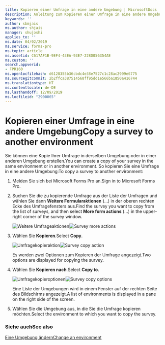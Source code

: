 ```yaml
---
title: Kopieren einer Umfrage in eine andere Umgebung | MicrosoftDocs
description: Anleitung zum Kopieren einer Umfrage in eine andere Umgebung in Microsoft Forms Pro.
keywords: ''
author: sbmjais
ms.author: shjais
manager: shujoshi
applies_to: ''
ms.date: 04/02/2019
ms.service: forms-pro
ms.topic: article
ms.assetid: C617AF1B-9EF4-43EA-93E7-22BD056354AE
ms.custom: ''
search.appverid:
- FPR160
ms.openlocfilehash: d6128355b36cbdc4e38e7527c1c28ac2999e6775
ms.sourcegitcommit: 2b2ffca387514568ff95dd1e566ba1850a416744
ms.translationtype: HT
ms.contentlocale: de-DE
ms.lasthandoff: 12/09/2019
ms.locfileid: "2900065"
---
```

# <a name="copy-a-survey-to-another-environment"></a><span data-ttu-id="a54a0-103">Kopieren einer Umfrage in eine andere Umgebung</span><span class="sxs-lookup"><span data-stu-id="a54a0-103">Copy a survey to another environment</span></span>

<span data-ttu-id="a54a0-104">Sie können eine Kopie Ihrer Umfrage in derselben Umgebung oder in einer anderen Umgebung erstellen.</span><span class="sxs-lookup"><span data-stu-id="a54a0-104">You can create a copy of your survey in the same environment or in another environment.</span></span> <span data-ttu-id="a54a0-105">So kopieren Sie eine Umfrage in eine andere Umgebung:</span><span class="sxs-lookup"><span data-stu-id="a54a0-105">To copy a survey to another environment:</span></span>

1. <span data-ttu-id="a54a0-106">Melden Sie sich bei Microsoft Forms Pro an.</span><span class="sxs-lookup"><span data-stu-id="a54a0-106">Sign in to Microsoft Forms Pro.</span></span>

2. <span data-ttu-id="a54a0-107">Suchen Sie die zu kopierende Umfrage aus der Liste der Umfragen und wählen Sie dann **Weitere Formularaktionen** (...) in der oberen rechten Ecke des Umfragefensters aus.</span><span class="sxs-lookup"><span data-stu-id="a54a0-107">Find the survey you want to copy from the list of surveys, and then select **More form actions** (...) in the upper-right corner of the survey window.</span></span>

    <span data-ttu-id="a54a0-108">![Weitere Umfrageaktionen](media/survey-more-actions.png "Weitere Umfrageaktionen")</span><span class="sxs-lookup"><span data-stu-id="a54a0-108">![Survey more actions](media/survey-more-actions.png "Survey more actions")</span></span>

3. <span data-ttu-id="a54a0-109">Wählen Sie **Kopieren**.</span><span class="sxs-lookup"><span data-stu-id="a54a0-109">Select **Copy**.</span></span>

    <span data-ttu-id="a54a0-110">![Umfragekopieraktion](media/survey-copy.png "Umfragekopieraktion")</span><span class="sxs-lookup"><span data-stu-id="a54a0-110">![Survey copy action](media/survey-copy.png "Survey copy action")</span></span>

    <span data-ttu-id="a54a0-111">Es werden zwei Optionen zum Kopieren der Umfrage angezeigt.</span><span class="sxs-lookup"><span data-stu-id="a54a0-111">Two options are displayed for copying the survey.</span></span>

4. <span data-ttu-id="a54a0-112">Wählen Sie **Kopieren nach**.</span><span class="sxs-lookup"><span data-stu-id="a54a0-112">Select **Copy to**.</span></span>

    <span data-ttu-id="a54a0-113">![Umfragekopieroptionen](media/survey-copy-options.png "Umfragekopieroptionen")</span><span class="sxs-lookup"><span data-stu-id="a54a0-113">![Survey copy options](media/survey-copy-options.png "Survey copy options")</span></span>

    <span data-ttu-id="a54a0-114">Eine Liste der Umgebungen wird in einem Fenster auf der rechten Seite des Bildschirms angezeigt.</span><span class="sxs-lookup"><span data-stu-id="a54a0-114">A list of environments is displayed in a pane on the right side of the screen.</span></span>

5. <span data-ttu-id="a54a0-115">Wählen Sie die Umgebung aus, in die Sie die Umfrage kopieren möchten.</span><span class="sxs-lookup"><span data-stu-id="a54a0-115">Select the environment to which you want to copy the survey.</span></span>

### <a name="see-also"></a><span data-ttu-id="a54a0-116">Siehe auch</span><span class="sxs-lookup"><span data-stu-id="a54a0-116">See also</span></span>

[<span data-ttu-id="a54a0-117">Eine Umgebung ändern</span><span class="sxs-lookup"><span data-stu-id="a54a0-117">Change an environment</span></span>](change-environment.md)
